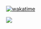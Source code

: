 [![wakatime](https://wakatime.com/badge/user/af9abd23-dba3-4dbe-973c-b045a9417a55.svg)](https://wakatime.com/@af9abd23-dba3-4dbe-973c-b045a9417a55)


<img src="https://github-readme-stats.vercel.app/api?username=mokanh&show_icons=true&title_color=fff&icon_color=79ff97&text_color=9f9f9f&bg_color=151515"/>
